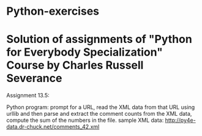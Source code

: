 # Python-exercises
# Solution of assignments of "Python for Everybody Specialization" Course by Charles Russell Severance

Assignment 13.5: <br/>

Python program: prompt for a URL, read the XML data from that URL using urllib and then parse and extract the comment counts from the XML data, compute the sum of the numbers in the file.
sample XML data: http://py4e-data.dr-chuck.net/comments_42.xml
